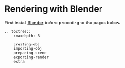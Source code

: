 <!---
title: Blender
path: /buildtheearth/rendering/blender
version: 1.0.0
authors:
    - @VapoR
--->
# Rendering with Blender

First install [Blender](https://www.blender.org/) before preceding to the pages below.
```eval_rst
.. toctree::
    :maxdepth: 3

    creating-obj
    importing-obj
    preparing-scene
    exporting-render
    extra
```
